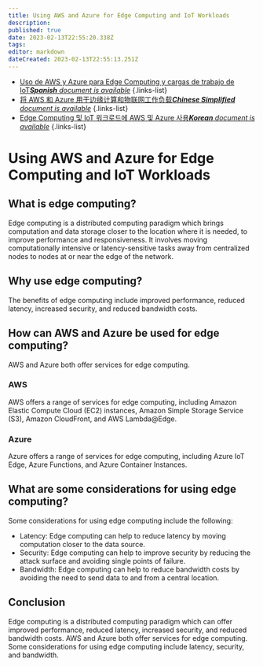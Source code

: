 ```yaml
---
title: Using AWS and Azure for Edge Computing and IoT Workloads
description: 
published: true
date: 2023-02-13T22:55:20.338Z
tags: 
editor: markdown
dateCreated: 2023-02-13T22:55:13.251Z
---
```


- [Uso de AWS y Azure para Edge Computing y cargas de trabajo de IoT***Spanish** document is available*](/es/Knowledge-base/Cloud/using-aws-and-azure-for-edge-computing-and-iot-workloads)
{.links-list}
- [将 AWS 和 Azure 用于边缘计算和物联网工作负载***Chinese Simplified** document is available*](/zh/Knowledge-base/Cloud/using-aws-and-azure-for-edge-computing-and-iot-workloads)
{.links-list}
- [Edge Computing 및 IoT 워크로드에 AWS 및 Azure 사용***Korean** document is available*](/ko/Knowledge-base/Cloud/using-aws-and-azure-for-edge-computing-and-iot-workloads)
{.links-list}


# Using AWS and Azure for Edge Computing and IoT Workloads

## What is edge computing?

Edge computing is a distributed computing paradigm which brings computation and data storage closer to the location where it is needed, to improve performance and responsiveness. It involves moving computationally intensive or latency-sensitive tasks away from centralized nodes to nodes at or near the edge of the network.

## Why use edge computing?

The benefits of edge computing include improved performance, reduced latency, increased security, and reduced bandwidth costs.

## How can AWS and Azure be used for edge computing?

AWS and Azure both offer services for edge computing.

### AWS

AWS offers a range of services for edge computing, including Amazon Elastic Compute Cloud (EC2) instances, Amazon Simple Storage Service (S3), Amazon CloudFront, and AWS Lambda@Edge.

### Azure

Azure offers a range of services for edge computing, including Azure IoT Edge, Azure Functions, and Azure Container Instances.

## What are some considerations for using edge computing?

Some considerations for using edge computing include the following:

- Latency: Edge computing can help to reduce latency by moving computation closer to the data source.
- Security: Edge computing can help to improve security by reducing the attack surface and avoiding single points of failure.
- Bandwidth: Edge computing can help to reduce bandwidth costs by avoiding the need to send data to and from a central location.

## Conclusion

Edge computing is a distributed computing paradigm which can offer improved performance, reduced latency, increased security, and reduced bandwidth costs. AWS and Azure both offer services for edge computing. Some considerations for using edge computing include latency, security, and bandwidth.
